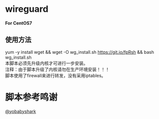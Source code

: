 # wireguard
#### For CentOS7
## 使用方法
yum -y install wget && wget -O wg_install.sh https://git.io/fpRsh && bash wg_install.sh <br>
本脚本必须先升级内核才可进行一步安装。<br>
注释：由于脚本升级了内核请勿在生产环境安装！！！<br>
脚本使用了firewall来进行转发，没有采用iptables。

# 脚本参考鸣谢
[@yobabyshark](https://github.com/yobabyshark/wireguard)


